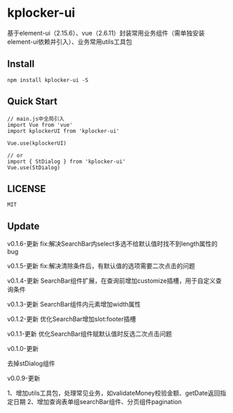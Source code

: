 # kplocker-ui

基于element-ui（2.15.6）、vue（2.6.11）封装常用业务组件（需单独安装element-ui依赖并引入）、业务常用utils工具包

## Install
```
npm install kplocker-ui -S
```

## Quick Start
```
// main.js中全局引入
import Vue from 'vue'
import kplockerUI from 'kplocker-ui'

Vue.use(kplockerUI)

// or
import { StDialog } from 'kplocker-ui'
Vue.use(StDialog)
```

## LICENSE
```
MIT
```

## Update

v0.1.6-更新  fix:解决SearchBar内select多选不给默认值时找不到length属性的bug

v0.1.5-更新  fix:解决清除条件后，有默认值的选项需要二次点击的问题

v0.1.4-更新
SearchBar组件扩展，在查询前增加customize插槽，用于自定义查询条件

v0.1.3-更新
SearchBar组件内元素增加width属性

v0.1.2-更新
优化SearchBar增加slot:footer插槽

v0.1.1-更新
优化SearchBar组件赋默认值时反选二次点击问题

v0.1.0-更新

去掉stDialog组件

v0.0.9-更新

1、增加utils工具包，处理常见业务，如validateMoney校验金额、getDate返回指定日期
2、增加查询表单组searchBar组件、分页组件pagination
